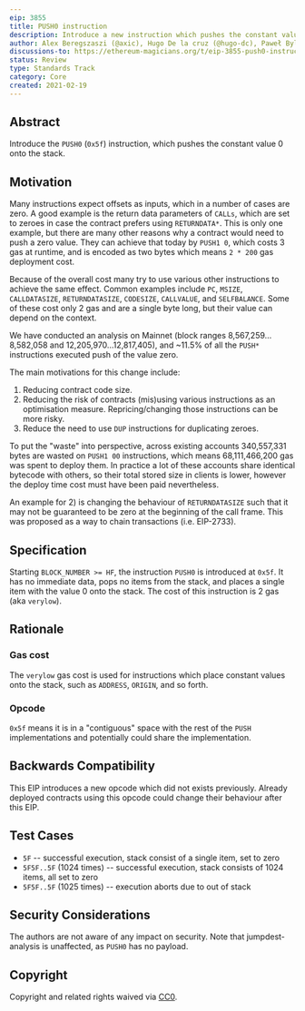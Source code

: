 ```yaml
---
eip: 3855
title: PUSH0 instruction
description: Introduce a new instruction which pushes the constant value 0 onto the stack
author: Alex Beregszaszi (@axic), Hugo De la cruz (@hugo-dc), Paweł Bylica (@chfast)
discussions-to: https://ethereum-magicians.org/t/eip-3855-push0-instruction/7014
status: Review
type: Standards Track
category: Core
created: 2021-02-19
---
```


## Abstract

Introduce the `PUSH0` (`0x5f`) instruction, which pushes the constant value 0 onto the stack.

## Motivation

Many instructions expect offsets as inputs, which in a number of cases are zero. A good example is the return data parameters of `CALLs`, which are set to zeroes in case the contract prefers using `RETURNDATA*`. This is only one example, but there are many other reasons why a contract would need to push a zero value. They can achieve that today by `PUSH1 0`, which costs 3 gas at runtime, and is encoded as two bytes which means `2 * 200` gas deployment cost.

Because of the overall cost many try to use various other instructions to achieve the same effect. Common examples include `PC`, `MSIZE`, `CALLDATASIZE`, `RETURNDATASIZE`, `CODESIZE`, `CALLVALUE`, and `SELFBALANCE`. Some of these cost only 2 gas and are a single byte long, but their value can depend on the context.

We have conducted an analysis on Mainnet (block ranges 8,567,259…8,582,058 and 12,205,970…12,817,405), and ~11.5% of all the `PUSH*` instructions executed push of the value zero.

The main motivations for this change include:
1. Reducing contract code size.
2. Reducing the risk of contracts (mis)using various instructions as an optimisation measure. Repricing/changing those instructions can be more risky.
3. Reduce the need to use `DUP` instructions for duplicating zeroes.

To put the "waste" into perspective, across existing accounts 340,557,331 bytes are wasted on `PUSH1 00` instructions, which means 68,111,466,200 gas was spent to deploy them. In practice a lot of these accounts share identical bytecode with others, so their total stored size in clients is lower, however the deploy time cost must have been paid nevertheless.

An example for 2) is changing the behaviour of `RETURNDATASIZE` such that it may not be guaranteed to be zero at the beginning of the call frame. This was proposed as a way to chain transactions (i.e. EIP-2733).

## Specification

Starting `BLOCK_NUMBER >= HF`, the instruction `PUSH0` is introduced at `0x5f`. It has no immediate data, pops no items from the stack, and places a single item with the value 0 onto the stack. The cost of this instruction is 2 gas (aka `verylow`).

## Rationale

### Gas cost

The `verylow` gas cost is used for instructions which place constant values onto the stack, such as `ADDRESS`, `ORIGIN`, and so forth.

### Opcode

`0x5f` means it is in a "contiguous" space with the rest of the `PUSH` implementations and potentially could share the implementation.

## Backwards Compatibility

This EIP introduces a new opcode which did not exists previously. Already deployed contracts using this opcode could change their behaviour after this EIP.

## Test Cases

- `5F` -- successful execution, stack consist of a single item, set to zero
- `5F5F..5F` (1024 times) -- successful execution, stack consists of 1024 items, all set to zero
- `5F5F..5F` (1025 times) -- execution aborts due to out of stack

## Security Considerations

The authors are not aware of any impact on security. Note that jumpdest-analysis is unaffected, as `PUSH0` has no payload.

## Copyright

Copyright and related rights waived via [CC0](https://creativecommons.org/publicdomain/zero/1.0/).
